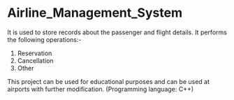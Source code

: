 # Airline_Management_System
It is used to store records about the passenger and flight details. 
It performs the following operations:-
1. Reservation
2. Cancellation
3. Other 

This project can be used for educational purposes and can be used at airports with further modification.
(Programming language: C++)

